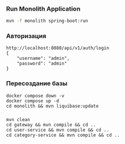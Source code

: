 ### Run Monolith Application
```bash
mvn -f monolith spring-boot:run
```

### Авторизация
```
http://localhost:8080/api/v1/auth/login
{
    "username": "admin",
    "password": "admin"
}
```

### Пересоздание базы
```shell
docker compose down -v
docker compose up -d
cd monolith && mvn liquibase:update
```


###
```shell
mvn clean
cd gateway && mvn compile && cd ..
cd user-service && mvn compile && cd ..
cd category-service && mvn compile && cd ..
```
